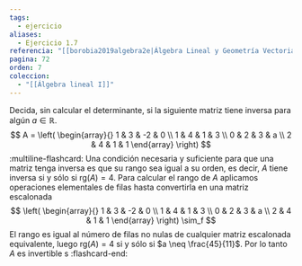 ```yaml
---
tags:
  - ejercicio
aliases:
  - Ejercicio 1.7
referencia: "[[borobia2019algebra2e|Álgebra Lineal y Geometría Vectorial (2a ed)]]"
pagina: 72
orden: 7
coleccion:
  - "[[Álgebra lineal I]]"
---
```

Decida, sin calcular el determinante, si la siguiente matriz tiene inversa para algún $a \in \mathbb{R}$.
$$
A =
\left(
\begin{array}{}
1 & 3 & -2 & 0 \\
1 & 4 &  1 & 3 \\
0 & 2 &  3 & a \\
2 & 4 &  1 & 1
\end{array}
\right)
$$
:multiline-flashcard:
Una condición necesaria y suficiente para que una matriz tenga inversa es que su rango sea igual a su orden, es decir, $A$ tiene inversa si y sólo si $\text{rg}(A) = 4$. Para calcular el rango de $A$ aplicamos operaciones elementales de filas hasta convertirla en una matriz escalonada
$$
\left(
\begin{array}{}
1 & 3 & -2 & 0 \\
1 & 4 &  1 & 3 \\
0 & 2 &  3 & a \\
2 & 4 &  1 & 1
\end{array}
\right)
\sim_f
$$
El rango es igual al número de filas no nulas de cualquier matriz escalonada equivalente, luego  $\text{rg}(A) = 4$ si y sólo si $a \neq \frac{45}{11}$. Por lo tanto $A$ es invertible s
:flashcard-end:
